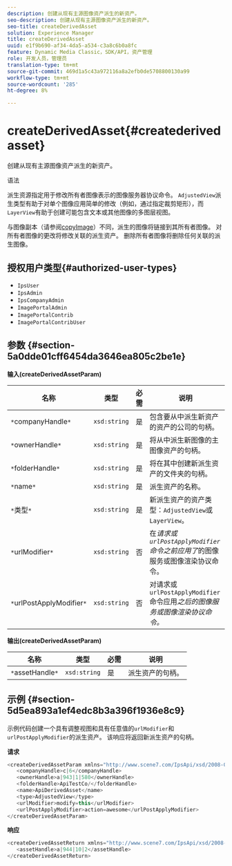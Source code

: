 ```yaml
---
description: 创建从现有主源图像资产派生的新资产。
seo-description: 创建从现有主源图像资产派生的新资产。
seo-title: createDerivedAsset
solution: Experience Manager
title: createDerivedAsset
uuid: e1f9b690-af34-4da5-a534-c3a8c6b0a8fc
feature: Dynamic Media Classic，SDK/API，资产管理
role: 开发人员，管理员
translation-type: tm+mt
source-git-commit: 469d1a5c43a972116a8a2efb0de5708800130a99
workflow-type: tm+mt
source-wordcount: '285'
ht-degree: 8%

---
```



# createDerivedAsset{#createderivedasset}

创建从现有主源图像资产派生的新资产。

语法

<!--<a id="section_FE43FF204ED644C2AC901AF45982E942"></a>-->

派生资源指定用于修改所有者图像表示的图像服务器协议命令。 `AdjustedView`派生类型有助于对单个图像应用简单的修改（例如，通过指定裁剪矩形），而`LayerView`有助于创建可能包含文本或其他图像的多图层视图。

与图像副本（请参阅[copyImage](../../../operations/c-operations-intro/c-methods/r-copy-image.md#reference-0785131e690b4ad08be69172023f35d0)）不同，派生的图像将链接到其所有者图像。 对所有者图像的更改将修改关联的派生资产。 删除所有者图像将删除任何关联的派生图像。

## 授权用户类型{#authorized-user-types}

* `IpsUser`
* `IpsAdmin`
* `IpsCompanyAdmin`
* `ImagePortalAdmin`
* `ImagePortalContrib`
* `ImagePortalContribUser`

## 参数 {#section-5a0dde01cff6454da3646ea805c2be1e}

**输入(createDerivedAssetParam)**

| 名称 | 类型 | 必需 | 说明 |
|---|---|---|---|
| `*`companyHandle`*` | `xsd:string` | 是 | 包含要从中派生新资产的资产的公司的句柄。 |
| `*`ownerHandle`*` | `xsd:string` | 是 | 将从中派生新图像的主图像资产的句柄。 |
| `*`folderHandle`*` | `xsd:string` | 是 | 将在其中创建新派生资产的文件夹的句柄。 |
| `*`name`*` | `xsd:string` | 是 | 派生资产的名称。 |
| `*`类型`*` | `xsd:string` | 是 | 新派生资产的资产类型：`AdjustedView`或`LayerView`。 |
| `*`urlModifier`*` | `xsd:string` | 否 | 在&#x200B;*请求或`urlPostApplyModifier`命令之前应用了*&#x200B;的图像服务或图像渲染协议命令。 |
| `*`urlPostApplyModifier`*` | `xsd:string` | 否 | 对请求或`urlPostApplyModifier`命令应用&#x200B;*之后的图像服务或图像渲染协议命令。* |

**输出(createDerivedAssetParam)**

| 名称 | 类型 | 必需 | 说明 |
|---|---|---|---|
| `*`assetHandle`*` | `xsd:string` | 是 | 派生资产的句柄。 |

## 示例 {#section-5d5ea893a1ef4edc8b3a396f1936e8c9}

示例代码创建一个具有调整视图和具有任意值的`urlModifier`和`urlPostApplyModifier`的派生资产。 该响应将返回新派生资产的句柄。

**请求**

```java
<createDerivedAssetParam xmlns="http://www.scene7.com/IpsApi/xsd/2008-01-15">
   <companyHandle>c|6</companyHandle>
   <ownerHandle>a|943|1|580</ownerHandle>
   <folderHandle>ApiTestCo/</folderHandle>
   <name>ApiDerivedAsset</name>
   <type>AdjustedView</type>
   <urlModifier>modify=this</urlModifier>
   <urlPostApplyModifier>action=awesome</urlPostApplyModifier>
</createDerivedAssetParam>
```

**响应**

```java
<createDerivedAssetReturn xmlns="http://www.scene7.com/IpsApi/xsd/2008-01-15">
   <assetHandle>a|944|10|2</assetHandle>
</createDerivedAssetReturn>
```

